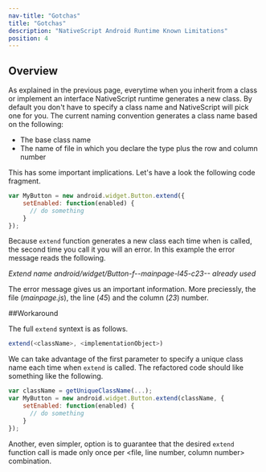 ```yaml
---
nav-title: "Gotchas"
title: "Gotchas"
description: "NativeScript Android Runtime Known Limitations"
position: 4
---
```


## Overview

As explained in the previous page, everytime when you inherit from a class or implement an interface NativeScript runtime generates a new class. By default you don't have to specify a class name and NativeScript will pick one for you. The current naming convention generates a class name based on the following:
* The base class name
* The name of file in which you declare the type plus the row and column number

This has some important implications. Let's have a look the following code fragment.

```JavaScript
var MyButton = new android.widget.Button.extend({
    setEnabled: function(enabled) {
      // do something
    }
});
```
Because `extend` function generates a new class each time when is called, the second time you call it you will an error. In this example the error message reads the following.

*Extend name android/widget/Button-f--mainpage-l45-c23-- already used*

The error message gives us an important information. More preciessly, the file (*mainpage.js*), the line (*45*) and the column (*23*) number.

##Workaround

The full `extend` syntext is as follows.

```JavaScript
extend(<className>, <implementationObject>)
```
We can take advantage of the first parameter to specify a unique class name each time when `extend` is called. The refactored code should like something like the following.


```JavaScript
var className = getUniqueClassName(...);
var MyButton = new android.widget.Button.extend(className, {
    setEnabled: function(enabled) {
      // do something
    }
});
```

Another, even simpler, option is to guarantee that the desired `extend` function call is made only once per <file, line number, column number> combination.
